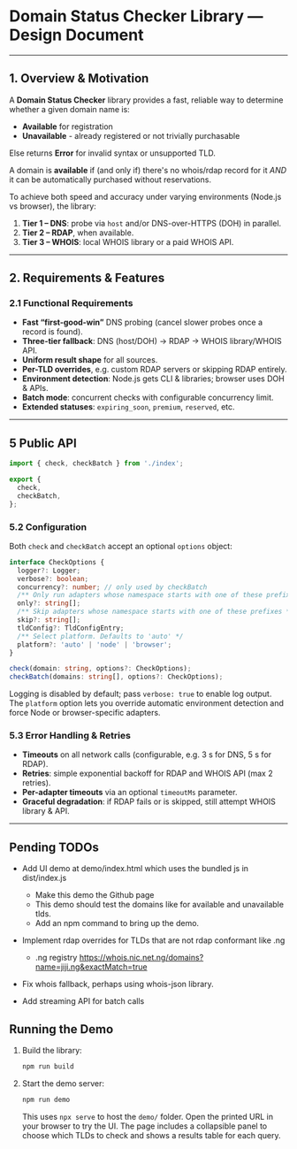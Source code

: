# Domain Status Checker Library — Design Document

---

## 1. Overview & Motivation

A **Domain Status Checker** library provides a fast, reliable way to determine whether a given domain name is:

* **Available** for registration
* **Unavailable** - already registered or not trivially purchasable

Else returns **Error** for invalid syntax or unsupported TLD.

A domain is **available** if (and only if) there's no whois/rdap record for it *AND* it can be automatically purchased without reservations.


To achieve both speed and accuracy under varying environments (Node.js vs browser), the library:

1. **Tier&nbsp;1 – DNS**: probe via `host` and/or DNS-over-HTTPS (DOH) in parallel.
2. **Tier&nbsp;2 – RDAP**, when available.
3. **Tier&nbsp;3 – WHOIS**: local WHOIS library or a paid WHOIS API.

---

## 2. Requirements & Features

### 2.1 Functional Requirements

* **Fast “first-good-win”** DNS probing (cancel slower probes once a record is found).
* **Three-tier fallback**: DNS (host/DOH) → RDAP → WHOIS library/WHOIS API.
* **Uniform result shape** for all sources.
* **Per-TLD overrides**, e.g. custom RDAP servers or skipping RDAP entirely.
* **Environment detection**: Node.js gets CLI & libraries; browser uses DOH & APIs.
* **Batch mode**: concurrent checks with configurable concurrency limit.
* **Extended statuses**: `expiring_soon`, `premium`, `reserved`, etc.

---

## 5 Public API

```ts
import { check, checkBatch } from './index';

export {
  check,
  checkBatch,
};
```

### 5.2 Configuration

Both `check` and `checkBatch` accept an optional `options` object:

```ts
interface CheckOptions {
  logger?: Logger;
  verbose?: boolean;
  concurrency?: number; // only used by checkBatch
  /** Only run adapters whose namespace starts with one of these prefixes */
  only?: string[];
  /** Skip adapters whose namespace starts with one of these prefixes */
  skip?: string[];
  tldConfig?: TldConfigEntry;
  /** Select platform. Defaults to 'auto' */
  platform?: 'auto' | 'node' | 'browser';
}

check(domain: string, options?: CheckOptions);
checkBatch(domains: string[], options?: CheckOptions);
```

Logging is disabled by default; pass `verbose: true` to enable log output.
The `platform` option lets you override automatic environment detection and force
Node or browser-specific adapters.

### 5.3 Error Handling & Retries

* **Timeouts** on all network calls (configurable, e.g. 3 s for DNS, 5 s for RDAP).
* **Retries**: simple exponential backoff for RDAP and WHOIS API (max 2 retries).
* **Per-adapter timeouts** via an optional `timeoutMs` parameter.
* **Graceful degradation**: if RDAP fails or is skipped, still attempt WHOIS library & API.

---


## Pending TODOs

* Add UI demo at demo/index.html which uses the bundled js in dist/index.js
  * Make this demo the Github page
  * This demo should test the domains like for available and unavailable tlds.
  * Add an npm command to bring up the demo.

* Implement rdap overrides for TLDs that are not rdap conformant like .ng
  * .ng registry https://whois.nic.net.ng/domains?name=jiji.ng&exactMatch=true
* Fix whois fallback, perhaps using whois-json library.
* Add streaming API for batch calls

## Running the Demo

1. Build the library:

   ```bash
   npm run build
   ```

2. Start the demo server:

   ```bash
   npm run demo
   ```

   This uses `npx serve` to host the `demo/` folder. Open the printed URL in your browser to try the UI.
   The page includes a collapsible panel to choose which TLDs to check and
   shows a results table for each query.
